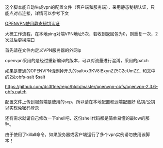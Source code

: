 这个脚本能自动生成vpn的配置文件（客户端和服务端），采用静态秘钥认证，只能点对点连接，详情可以参考下文

[OPENVPN使用静态秘钥认证](https://185.es/2015/09/openvpn%E4%BD%BF%E7%94%A8%E9%9D%99%E6%80%81%E7%A7%98%E9%92%A5%E8%AE%A4%E8%AF%81.html)

大概工作流程，在本地ping对端VPN地址5次，若收到返回包为0，则重复一次，2次过后更换端口

首先请在文件内定义VPN服务器的外网ip

openvpn采用的是经过重新编译的版本，可以对流量进行混淆，采用的patch

如果是普通的OPENVPN请删掉开头的salt=x3KV8lBxynZZ5C2cUmZZ...和文中的2处obfs-salt $salt

https://github.com/dc3l1ne/repo/blob/master/openvpn-obfs/openvpn-2.3.6-obfs.patch

配置文件上传到服务端是使用的scp，所以请在本地配置和远端配置好 私钥/公钥 以实现免密码登录

还有需求就请自己修改一下shell吧，这份shell代码都是简单易懂的最low的那种。

由于使用了killall命令，如果服务器或客户端运行了多个vpn实例请勿使用该脚本！
